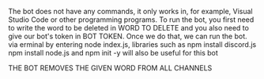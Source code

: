 The bot does not have any commands, it only works in, for example, Visual Studio Code or other programming programs. To run the bot, you first need to write the word to be deleted in WORD TO DELETE and you also need to give our bot's token in BOT TOKEN. Once we do that, we can run the bot. via erminal by entering node index.js, libraries such as npm install discord.js npm install node.js and npm init -y will also be useful for this bot

THE BOT REMOVES THE GIVEN WORD FROM ALL CHANNELS
